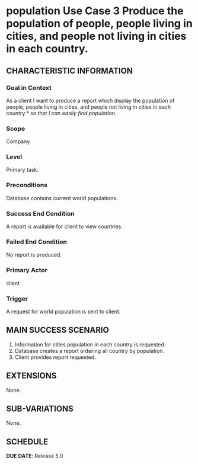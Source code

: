 # population Use Case 3 Produce the population of people, people living in cities, and people not living in cities in each country.

## CHARACTERISTIC INFORMATION

### Goal in Context

As a client I want to produce a report which display the population of people, people living in cities, and people not living in cities in each country.* so that *I can easily find population.*

### Scope

Company.

### Level

Primary task.

### Preconditions

Database contains current world populations.

### Success End Condition

A report is available for client to view countries.

### Failed End Condition

No report is produced.

### Primary Actor

client

### Trigger

A request for world population is sent to client.

## MAIN SUCCESS SCENARIO

1. Information for cities population in each country is requested.
2. Database creates a report ordering all country by population.
3. Client provides report requested.

## EXTENSIONS

None.

## SUB-VARIATIONS

None.

## SCHEDULE

**DUE DATE**: Release 5.0
